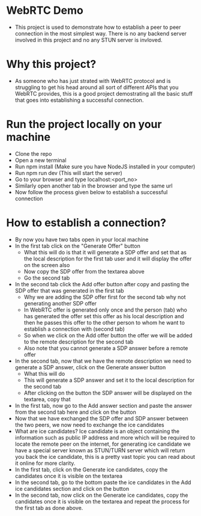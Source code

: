 # WebRTC Demo 
- This project is used to demonstrate how to establish a peer to peer connection in the most simplest way. There is no any backend server involved in this project and no any STUN server is invloved.

# Why this project?
- As someone who has just strated with WebRTC protocol and is struggling to get his head around all sort of different APIs that you WebRTC provides, this is a good project demostrating all the basic stuff that goes into establishing a successful connection.

# Run the project locally on your machine
- Clone the repo
- Open a new terminal
- Run npm install (Make sure you have NodeJS installed in your computer)
- Run npm run dev (This will start the server)
- Go to your browser and type localhost:<port_no>
- Similarly open another tab in the browser and type the same url
- Now follow the process given below to establish a successful connection

# How to establish a connection?
- By now you have two tabs open in your local machine
- In the first tab click on the "Generate Offer" button
  - What this will do is that it will generate a SDP offer and set that as the local description for the first tab user and it will display the offer on the screen also
  - Now copy the SDP offer from the textarea above
  - Go the second tab
- In the second tab click the Add offer button after copy and pasting the SDP offer that was generated in the first tab
  - Why we are adding the SDP offer first for the second tab why not generating another SDP offer
  - In WebRTC offer is generated only once and the person (tab) who has generated the offer set this offer as his local description and then he passes this offer to the other person to whom he want to establish a connection with (second tab)
  - So when we click on the Add offer button the offer we will be added to the remote description for the second tab
  - Also note that you cannot generate a SDP answer before a remote offer
- In the second tab, now that we have the remote description we need to generate a SDP answer, click on the Generate answer button
  - What this will do
  - This will generate a SDP answer and set it to the local description for the second tab
  - After clicking on the button the SDP answer will be displayed on the textarea, copy that
- In the first tab, now go to the Add answer section and paste the answer from the second tab here and click on the button
- Now that we have exchanged the SDP offer and SDP answer between the two peers, we now need to exchange the ice candidates
- What are ice candidates? Ice candidate is an object containing the information such as public IP address and more which will be required to locate the remote peer on the internet, for generating ice candidate we have a special server known as STUN/TURN server which will return you back the ice candidate, this is a pretty vast topic you can read about it online for more clarity.
- In the first tab, click on the Generate ice candidates, copy the candidates once it is visible on the textarea
- In the second tab, go to the bottom paste the ice candidates in the Add ice candidates section and click on the button
- In the second tab, now click on the Generate ice candidates, copy the candidates once it is visible on the textarea and repeat the process for the first tab as done above.
